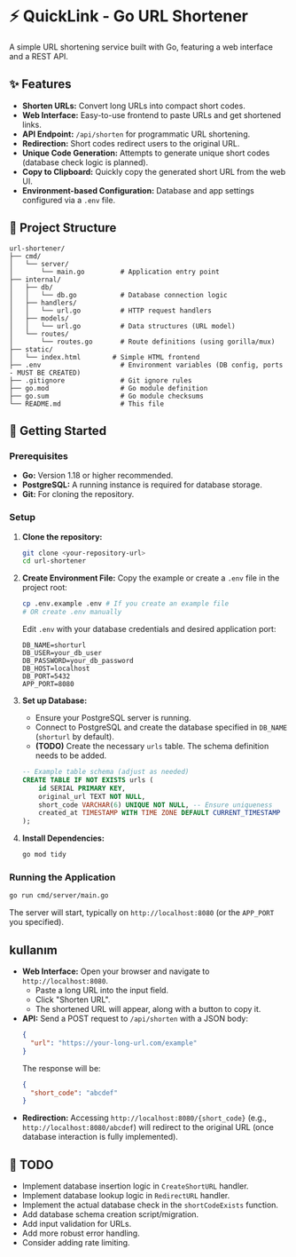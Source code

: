 # ⚡ QuickLink - Go URL Shortener

A simple URL shortening service built with Go, featuring a web interface and a REST API.

## ✨ Features

*   **Shorten URLs:** Convert long URLs into compact short codes.
*   **Web Interface:** Easy-to-use frontend to paste URLs and get shortened links.
*   **API Endpoint:** `/api/shorten` for programmatic URL shortening.
*   **Redirection:** Short codes redirect users to the original URL.
*   **Unique Code Generation:** Attempts to generate unique short codes (database check logic is planned).
*   **Copy to Clipboard:** Quickly copy the generated short URL from the web UI.
*   **Environment-based Configuration:** Database and app settings configured via a `.env` file.

## 📂 Project Structure

```
url-shortener/
├── cmd/
│   └── server/
│       └── main.go         # Application entry point
├── internal/
│   ├── db/
│   │   └── db.go           # Database connection logic
│   ├── handlers/
│   │   └── url.go          # HTTP request handlers
│   ├── models/
│   │   └── url.go          # Data structures (URL model)
│   └── routes/
│       └── routes.go       # Route definitions (using gorilla/mux)
├── static/
│   └── index.html        # Simple HTML frontend
├── .env                    # Environment variables (DB config, ports - MUST BE CREATED)
├── .gitignore              # Git ignore rules
├── go.mod                  # Go module definition
├── go.sum                  # Go module checksums
└── README.md               # This file
```

## 🚀 Getting Started

### Prerequisites

*   **Go:** Version 1.18 or higher recommended.
*   **PostgreSQL:** A running instance is required for database storage.
*   **Git:** For cloning the repository.

### Setup

1.  **Clone the repository:**
    ```bash
    git clone <your-repository-url>
    cd url-shortener
    ```

2.  **Create Environment File:**
    Copy the example or create a `.env` file in the project root:
    ```bash
    cp .env.example .env # If you create an example file
    # OR create .env manually
    ```
    Edit `.env` with your database credentials and desired application port:
    ```dotenv
    DB_NAME=shorturl
    DB_USER=your_db_user
    DB_PASSWORD=your_db_password
    DB_HOST=localhost
    DB_PORT=5432
    APP_PORT=8080 
    ```

3.  **Set up Database:**
    *   Ensure your PostgreSQL server is running.
    *   Connect to PostgreSQL and create the database specified in `DB_NAME` (`shorturl` by default).
    *   **(TODO)** Create the necessary `urls` table. The schema definition needs to be added.
      ```sql
      -- Example table schema (adjust as needed)
      CREATE TABLE IF NOT EXISTS urls (
          id SERIAL PRIMARY KEY,
          original_url TEXT NOT NULL,
          short_code VARCHAR(6) UNIQUE NOT NULL, -- Ensure uniqueness
          created_at TIMESTAMP WITH TIME ZONE DEFAULT CURRENT_TIMESTAMP
      );
      ```

4.  **Install Dependencies:**
    ```bash
    go mod tidy
    ```

### Running the Application

```bash
go run cmd/server/main.go
```

The server will start, typically on `http://localhost:8080` (or the `APP_PORT` you specified).

##  kullanım

*   **Web Interface:** Open your browser and navigate to `http://localhost:8080`.
    *   Paste a long URL into the input field.
    *   Click "Shorten URL".
    *   The shortened URL will appear, along with a button to copy it.
*   **API:** Send a POST request to `/api/shorten` with a JSON body:
    ```json
    {
      "url": "https://your-long-url.com/example"
    }
    ```
    The response will be:
    ```json
    {
      "short_code": "abcdef"
    }
    ```
*   **Redirection:** Accessing `http://localhost:8080/{short_code}` (e.g., `http://localhost:8080/abcdef`) will redirect to the original URL (once database interaction is fully implemented).

## 🚧 TODO

*   Implement database insertion logic in `CreateShortURL` handler.
*   Implement database lookup logic in `RedirectURL` handler.
*   Implement the actual database check in the `shortCodeExists` function.
*   Add database schema creation script/migration.
*   Add input validation for URLs.
*   Add more robust error handling.
*   Consider adding rate limiting.
